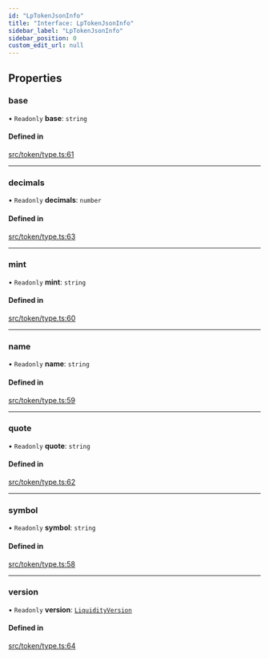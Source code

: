 ```yaml
---
id: "LpTokenJsonInfo"
title: "Interface: LpTokenJsonInfo"
sidebar_label: "LpTokenJsonInfo"
sidebar_position: 0
custom_edit_url: null
---
```


## Properties

### base

• `Readonly` **base**: `string`

#### Defined in

[src/token/type.ts:61](https://github.com/alpha-defi/raydium-sdk/blob/5597113/src/token/type.ts#L61)

___

### decimals

• `Readonly` **decimals**: `number`

#### Defined in

[src/token/type.ts:63](https://github.com/alpha-defi/raydium-sdk/blob/5597113/src/token/type.ts#L63)

___

### mint

• `Readonly` **mint**: `string`

#### Defined in

[src/token/type.ts:60](https://github.com/alpha-defi/raydium-sdk/blob/5597113/src/token/type.ts#L60)

___

### name

• `Readonly` **name**: `string`

#### Defined in

[src/token/type.ts:59](https://github.com/alpha-defi/raydium-sdk/blob/5597113/src/token/type.ts#L59)

___

### quote

• `Readonly` **quote**: `string`

#### Defined in

[src/token/type.ts:62](https://github.com/alpha-defi/raydium-sdk/blob/5597113/src/token/type.ts#L62)

___

### symbol

• `Readonly` **symbol**: `string`

#### Defined in

[src/token/type.ts:58](https://github.com/alpha-defi/raydium-sdk/blob/5597113/src/token/type.ts#L58)

___

### version

• `Readonly` **version**: [`LiquidityVersion`](../modules.md#liquidityversion)

#### Defined in

[src/token/type.ts:64](https://github.com/alpha-defi/raydium-sdk/blob/5597113/src/token/type.ts#L64)
